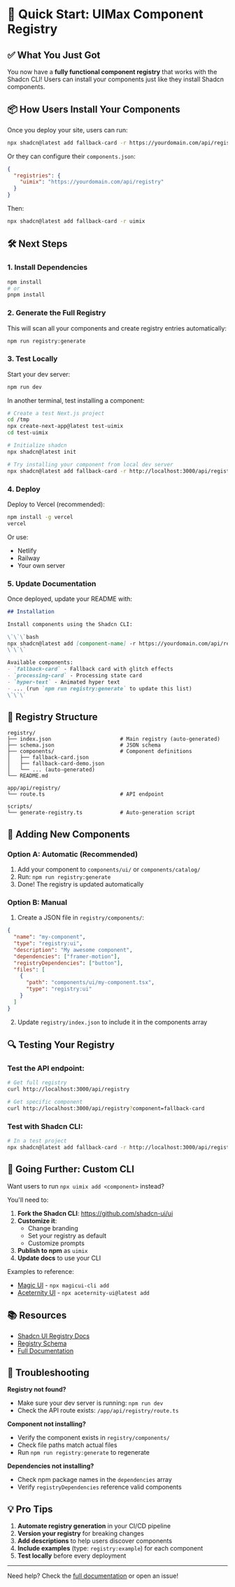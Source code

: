 # 🚀 Quick Start: UIMax Component Registry

## ✅ What You Just Got

You now have a **fully functional component registry** that works with the Shadcn CLI! Users can install your components just like they install Shadcn components.

## 📦 How Users Install Your Components

Once you deploy your site, users can run:

```bash
npx shadcn@latest add fallback-card -r https://yourdomain.com/api/registry
```

Or they can configure their `components.json`:

```json
{
  "registries": {
    "uimix": "https://yourdomain.com/api/registry"
  }
}
```

Then:

```bash
npx shadcn@latest add fallback-card -r uimix
```

## 🛠️ Next Steps

### 1. Install Dependencies

```bash
npm install
# or
pnpm install
```

### 2. Generate the Full Registry

This will scan all your components and create registry entries automatically:

```bash
npm run registry:generate
```

### 3. Test Locally

Start your dev server:

```bash
npm run dev
```

In another terminal, test installing a component:

```bash
# Create a test Next.js project
cd /tmp
npx create-next-app@latest test-uimix
cd test-uimix

# Initialize shadcn
npx shadcn@latest init

# Try installing your component from local dev server
npx shadcn@latest add fallback-card -r http://localhost:3000/api/registry
```

### 4. Deploy

Deploy to Vercel (recommended):

```bash
npm install -g vercel
vercel
```

Or use:
- Netlify
- Railway
- Your own server

### 5. Update Documentation

Once deployed, update your README with:

```markdown
## Installation

Install components using the Shadcn CLI:

\`\`\`bash
npx shadcn@latest add [component-name] -r https://yourdomain.com/api/registry
\`\`\`

Available components:
- `fallback-card` - Fallback card with glitch effects
- `processing-card` - Processing state card
- `hyper-text` - Animated hyper text
- ... (run `npm run registry:generate` to update this list)
\`\`\`
```

## 📁 Registry Structure

```
registry/
├── index.json                      # Main registry (auto-generated)
├── schema.json                     # JSON schema
├── components/                     # Component definitions
│   ├── fallback-card.json
│   ├── fallback-card-demo.json
│   └── ... (auto-generated)
└── README.md

app/api/registry/
└── route.ts                        # API endpoint

scripts/
└── generate-registry.ts            # Auto-generation script
```

## 🎨 Adding New Components

### Option A: Automatic (Recommended)

1. Add your component to `components/ui/` or `components/catalog/`
2. Run: `npm run registry:generate`
3. Done! The registry is updated automatically

### Option B: Manual

1. Create a JSON file in `registry/components/`:

```json
{
  "name": "my-component",
  "type": "registry:ui",
  "description": "My awesome component",
  "dependencies": ["framer-motion"],
  "registryDependencies": ["button"],
  "files": [
    {
      "path": "components/ui/my-component.tsx",
      "type": "registry:ui"
    }
  ]
}
```

2. Update `registry/index.json` to include it in the components array

## 🔍 Testing Your Registry

### Test the API endpoint:

```bash
# Get full registry
curl http://localhost:3000/api/registry

# Get specific component
curl http://localhost:3000/api/registry?component=fallback-card
```

### Test with Shadcn CLI:

```bash
# In a test project
npx shadcn@latest add fallback-card -r http://localhost:3000/api/registry
```

## 🚀 Going Further: Custom CLI

Want users to run `npx uimix add <component>` instead?

You'll need to:

1. **Fork the Shadcn CLI**: https://github.com/shadcn-ui/ui
2. **Customize it**:
   - Change branding
   - Set your registry as default
   - Customize prompts
3. **Publish to npm** as `uimix`
4. **Update docs** to use your CLI

Examples to reference:
- [Magic UI](https://github.com/magicuidesign/magicui) - `npx magicui-cli add`
- [Aceternity UI](https://github.com/aceternity/ui) - `npx aceternity-ui@latest add`

## 📚 Resources

- [Shadcn UI Registry Docs](https://ui.shadcn.com)
- [Registry Schema](./registry/schema.json)
- [Full Documentation](./README-REGISTRY.md)

## 🐛 Troubleshooting

**Registry not found?**
- Make sure your dev server is running: `npm run dev`
- Check the API route exists: `/app/api/registry/route.ts`

**Component not installing?**
- Verify the component exists in `registry/components/`
- Check file paths match actual files
- Run `npm run registry:generate` to regenerate

**Dependencies not installing?**
- Check npm package names in the `dependencies` array
- Verify `registryDependencies` reference valid components

## 💡 Pro Tips

1. **Automate registry generation** in your CI/CD pipeline
2. **Version your registry** for breaking changes
3. **Add descriptions** to help users discover components
4. **Include examples** (type: `registry:example`) for each component
5. **Test locally** before every deployment

---

Need help? Check the [full documentation](./README-REGISTRY.md) or open an issue!

